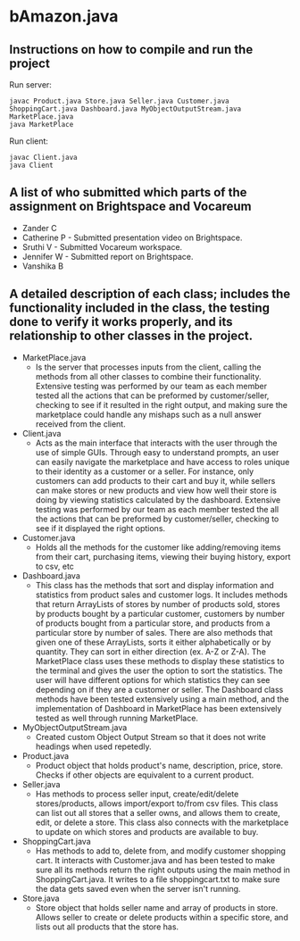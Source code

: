 # bAmazon.java

## Instructions on how to compile and run the project
Run server:
```
javac Product.java Store.java Seller.java Customer.java ShoppingCart.java Dashboard.java MyObjectOutputStream.java MarketPlace.java
java MarketPlace
```
Run client:
```
javac Client.java
java Client
```

## A list of who submitted which parts of the assignment on Brightspace and Vocareum
- Zander C
- Catherine P - Submitted presentation video on Brightspace.
- Sruthi V - Submitted Vocareum workspace.
- Jennifer W - Submitted report on Brightspace.
- Vanshika B

## A detailed description of each class; includes the functionality included in the class, the testing done to verify it works properly, and its relationship to other classes in the project.
- MarketPlace.java
  - Is the server that processes inputs from the client, calling the methods from all other classes to combine their functionality. Extensive testing was performed by our team as each member tested all the actions that can be preformed by customer/seller, checking to see if it resulted in the right output, and making sure the marketplace could handle any mishaps such as a null answer received from the client.
- Client.java
  - Acts as the main interface that interacts with the user through the use of simple GUIs. Through easy to understand prompts, an user can easily navigate the marketplace and have access to roles unique to their identity as a customer or a seller. For instance, only customers can add products to their cart and buy it, while sellers can make stores or new products and view how well their store is doing by viewing statistics calculated by the dashboard. Extensive testing was performed by our team as each member tested the all the actions that can be preformed by customer/seller, checking to see if it displayed the right options.
- Customer.java
  - Holds all the methods for the customer like adding/removing items from their cart, purchasing items, viewing their buying history, export to csv, etc
- Dashboard.java
  - This class has the methods that sort and display information and statistics from product sales and customer logs. It includes methods that return ArrayLists of stores by number of products sold, stores by products bought by a particular customer, customers by number of products bought from a particular store, and products from a particular store by number of sales. There are also methods that given one of these ArrayLists, sorts it either alphabetically or by quantity. They can sort in either direction (ex. A-Z or Z-A). The MarketPlace class uses these methods to display these statistics to the terminal and gives the user the option to sort the statistics. The user will have different options for which statistics they can see depending on if they are a customer or seller. The Dashboard class methods have been tested extensively using a main method, and the implementation of Dashboard in MarketPlace has been extensively tested as well through running MarketPlace.
- MyObjectOutputStream.java
  - Created custom Object Output Stream so that it does not write headings when used repetedly.
- Product.java
  - Product object that holds product's name, description, price, store. Checks if other objects are equivalent to a current product.
- Seller.java
  - Has methods to process seller input, create/edit/delete stores/products, allows import/export to/from csv files. This class can list out all stores that a seller owns, and allows them to create, edit, or delete a store. This class also connects with the marketplace to update on which stores and products are available to buy.
- ShoppingCart.java
  - Has methods to add to, delete from, and modify customer shopping cart. It interacts with Customer.java and has been tested to make sure all its methods return the right outputs using the main method in ShoppingCart.java. It writes to a file shoppingcart.txt to make sure the data gets saved even when the server isn't running.
- Store.java
  - Store object that holds seller name and array of products in store. Allows seller to create or delete products within a specific store, and lists out all products that the store has.
